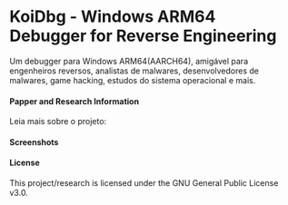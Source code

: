 # KoiDbg - Windows ARM64 Debugger for Reverse Engineering

Um debugger para Windows ARM64(AARCH64), amigável para engenheiros reversos, analistas de malwares, desenvolvedores de malwares, game hacking, estudos do sistema operacional e mais.

#### Papper and Research Information

Leia mais sobre o projeto:

#### Screenshots

#### License
This project/research is licensed under the GNU General Public License v3.0.